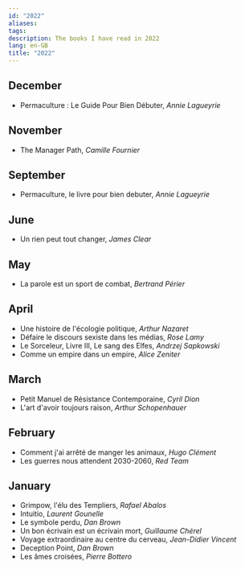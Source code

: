 ```yaml
---
id: "2022"
aliases: 
tags: 
description: The books I have read in 2022
lang: en-GB
title: "2022"
---
```

## December

- Permaculture : Le Guide Pour Bien Débuter, _Annie Lagueyrie_
## November

- The Manager Path, _Camille Fournier_
## September

- Permaculture, le livre pour bien debuter, _Annie Lagueyrie_
## June

- Un rien peut tout changer, _James Clear_
## May

- La parole est un sport de combat, _Bertrand Périer_
## April

- Une histoire de l'écologie politique, _Arthur Nazaret_
- Défaire le discours sexiste dans les médias, _Rose Lamy_
- Le Sorceleur, Livre III, Le sang des Elfes, _Andrzej Sapkowski_
- Comme un empire dans un empire, _Alice Zeniter_
## March

- Petit Manuel de Résistance Contemporaine, _Cyril Dion_
- L'art d'avoir toujours raison, _Arthur Schopenhauer_
## February

- Comment j'ai arrêté de manger les animaux, _Hugo Clément_
- Les guerres nous attendent 2030-2060, _Red Team_
## January

- Grimpow, l'élu des Templiers, _Rafael Abalos_
- Intuitio, _Laurent Gounelle_
- Le symbole perdu, _Dan Brown_
- Un bon écrivain est un écrivain mort, _Guillaume Chérel_
- Voyage extraordinaire au centre du cerveau, _Jean-Didier Vincent_
- Deception Point, _Dan Brown_
- Les âmes croisées, _Pierre Bottero_













